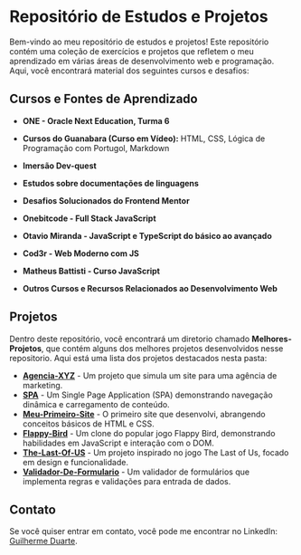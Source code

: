 # Repositório de Estudos e Projetos

Bem-vindo ao meu repositório de estudos e projetos! Este repositório contém uma coleção de exercícios e projetos que refletem o meu aprendizado em várias áreas de desenvolvimento web e programação. Aqui, você encontrará material dos seguintes cursos e desafios:

## Cursos e Fontes de Aprendizado

*   **ONE - Oracle Next Education, Turma 6**
    
*   **Cursos do Guanabara (Curso em Vídeo):** HTML, CSS, Lógica de Programação com Portugol, Markdown
    
*   **Imersão Dev-quest**
    
*   **Estudos sobre documentações de linguagens**
    
*   **Desafios Solucionados do Frontend Mentor**
    
*   **Onebitcode - Full Stack JavaScript**
    
*   **Otavio Miranda - JavaScript e TypeScript do básico ao avançado**
    
*   **Cod3r - Web Moderno com JS**

*   **Matheus Battisti - Curso JavaScript**

*   **Outros Cursos e Recursos Relacionados ao Desenvolvimento Web**

## Projetos

Dentro deste repositório, você encontrará um diretorio chamado **Melhores-Projetos**, que contém alguns dos melhores projetos desenvolvidos nesse repositorio. Aqui está uma lista dos projetos destacados nesta pasta:

* **[Agencia-XYZ](https://github.com/GuilhermeDSD19/Anotacoes-Estudos/tree/main/Melhores-Projetos/Agencia-XYZ)** - Um projeto que simula um site para uma agência de marketing.
* **[SPA](https://github.com/GuilhermeDSD19/Anotacoes-Estudos/tree/main/Melhores-Projetos/SPA)** - Um Single Page Application (SPA) demonstrando navegação dinâmica e carregamento de conteúdo.
* **[Meu-Primeiro-Site](https://github.com/GuilhermeDSD19/Anotacoes-Estudos/tree/main/Melhores-Projetos/Meu-Primeiro-Site)** - O primeiro site que desenvolvi, abrangendo conceitos básicos de HTML e CSS.
* **[Flappy-Bird](https://github.com/GuilhermeDSD19/Anotacoes-Estudos/tree/main/Melhores-Projetos/Flappy-Bird)** - Um clone do popular jogo Flappy Bird, demonstrando habilidades em JavaScript e interação com o DOM.
* **[The-Last-Of-US](https://github.com/GuilhermeDSD19/Anotacoes-Estudos/tree/main/Melhores-Projetos/The-Last-Of-US)** - Um projeto inspirado no jogo The Last of Us, focado em design e funcionalidade.
* **[Validador-De-Formulario](https://github.com/GuilhermeDSD19/Anotacoes-Estudos/tree/main/Melhores-Projetos/Validador-De-Formulario)** - Um validador de formulários que implementa regras e validações para entrada de dados.

## Contato
Se você quiser entrar em contato, você pode me encontrar no LinkedIn: [Guilherme Duarte](https://www.linkedin.com/in/guilhermedsd19/).